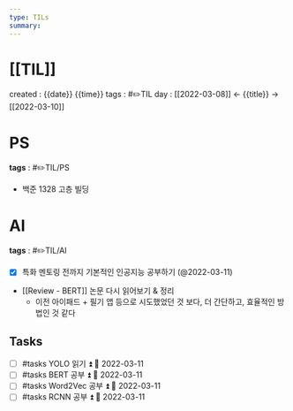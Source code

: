 ```yaml
---
type: TILs
summary: 
---
```


# [[TIL]]
created : {{date}} {{time}}
tags : #✏️TIL
day : [[2022-03-08]] ← {{title}} → [[2022-03-10]]

# PS
**tags** : #✏️TIL/PS 
- 백준 1328 고층 빌딩

# AI
**tags** : #✏️TIL/AI 
- [x] 특화 멘토링 전까지 기본적인 인공지능 공부하기 (@2022-03-11)
- [[Review - BERT]] 논문 다시 읽어보기 & 정리
	- 이전 아이패드 + 필기 앱 등으로 시도했었던 것 보다, 더 간단하고, 효율적인 방법인 것 같다

## Tasks
- [ ] #tasks YOLO 읽기 ⏫ 📅 2022-03-11
- [ ] #tasks BERT 공부 ⏫ 📅 2022-03-11
- [ ] #tasks Word2Vec 공부 ⏫ 📅 2022-03-11
- [ ] #tasks RCNN 공부 ⏫ 📅 2022-03-11